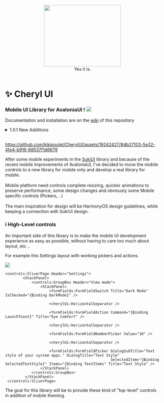 <div id="header" align="center">
 <kbd>
<img src="https://zupimages.net/up/23/46/jjt8.jpeg" width="250" height="200"></img> 
  </kbd>
<br/>
Yes it is.
</div>
<br/>

# ✨ Cheryl UI

### Mobile UI Library for AvaloniaUI ! <img src="https://www.avaloniaui.net/img/logo/avalonia-white-purple.svg"></img>

Documentation and installation are on the [wiki](https://github.com/kikipoulet/CherylUI/wiki/1.-Installation) of this repository 

<details>
  <summary>1.0.1 New Additions</summary>
 <img src="https://raw.githubusercontent.com/kikipoulet/CherylUI/master/CherylImages/navigationtransition.gif"></img> 
  <img src="https://raw.githubusercontent.com/kikipoulet/CherylUI/master/CherylImages/sliverpagelong.gif"></img> 
 <img src="https://raw.githubusercontent.com/kikipoulet/CherylUI/master/CherylImages/bottomtabs.gif"></img> 
  <img src="https://raw.githubusercontent.com/kikipoulet/CherylUI/master/CherylImages/datepicker.gif"></img> 
  <img src="https://raw.githubusercontent.com/kikipoulet/CherylUI/master/CherylImages/dialog.gif"></img> 
  <img src="https://raw.githubusercontent.com/kikipoulet/CherylUI/master/CherylImages/toast.gif"></img> 
</details>


 

<br/>

https://github.com/kikipoulet/CherylUI/assets/19242427/84b27103-5e32-4fe4-b916-88537f1d6679

After some mobile experiments in the [SukiUI](https://github.com/kikipoulet/SukiUI) library and because of the recent mobile improvements of AvaloniaUI, I've decided to move the mobile controls to a new library for mobile only and develop a real library for mobile.
<br/><br/>Mobile platform need controls complete resizing, quicker animations to preserve performance, some design changes and obviously some Mobile specific controls (Pickers, ..) 
<br/><br/>The main inspiration for design will be HarmonyOS design guidelines, while keeping a connection with SukiUI design.

### ℹ️ High-Level controls

An important side of this library is to make the mobile UI development experience as easy as possible, without having to care too much about layout, etc .. 

For example this Settings layout with working pickers and actions.

 <img src="https://raw.githubusercontent.com/kikipoulet/CherylUI/master/CherylImages/SettingsDemo.png"></img> 

```
<controls:SliverPage Header="Settings">
        <StackPanel>
            <controls:GroupBox Header="View mode">
                <StackPanel>
                    <formFields:FormFieldSwitch Title="Dark Mode" IsChecked="{Binding DarkMode}" />

                    <cherylUi:HorizontalSeparator />

                    <formFields:FormFieldAction Command="{Binding LaunchToast}" Title="Eye Comfort" />

                    <cherylUi:HorizontalSeparator />

                    <formFields:FormFieldNumberPicker Value="10" />

                    <cherylUi:HorizontalSeparator />

                    <formFields:FormFieldPicker DialogSubTitle="Text style of your system apps." DialogTitle="Text Style"
                                                SelectedItem="{Binding SelectedTextStyle}" Items="{Binding TextItems" Title="Text Style" /> 
                </StackPanel>
            </controls:GroupBox>
         </StackPanel>
 </controls:SliverPage>
```

The goal for this library will be to provide these kind of "top-level" controls in addition of mobile theming.
